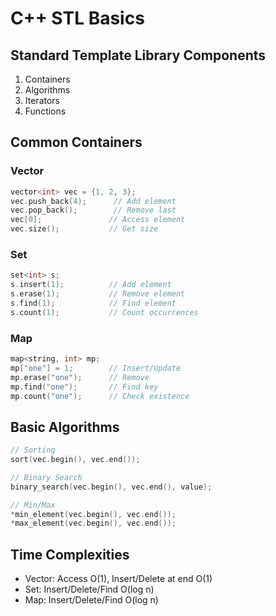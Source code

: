 # C++ STL Basics

## Standard Template Library Components
1. Containers
2. Algorithms
3. Iterators
4. Functions

## Common Containers

### Vector
```cpp
vector<int> vec = {1, 2, 3};
vec.push_back(4);      // Add element
vec.pop_back();        // Remove last
vec[0];               // Access element
vec.size();           // Get size
```

### Set
```cpp
set<int> s;
s.insert(1);          // Add element
s.erase(1);           // Remove element
s.find(1);            // Find element
s.count(1);           // Count occurrences
```

### Map
```cpp
map<string, int> mp;
mp["one"] = 1;        // Insert/Update
mp.erase("one");      // Remove
mp.find("one");       // Find key
mp.count("one");      // Check existence
```

## Basic Algorithms
```cpp
// Sorting
sort(vec.begin(), vec.end());

// Binary Search
binary_search(vec.begin(), vec.end(), value);

// Min/Max
*min_element(vec.begin(), vec.end());
*max_element(vec.begin(), vec.end());
```

## Time Complexities
- Vector: Access O(1), Insert/Delete at end O(1)
- Set: Insert/Delete/Find O(log n)
- Map: Insert/Delete/Find O(log n)

